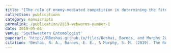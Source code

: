 ```yaml
---
title: "[The role of enemy-mediated competition in determining the fitness of a generalist herbivore](https://bioone.org/journals/southwestern-entomologist/volume-44/issue-1/059.044.0108/The-Role-of-Enemy-Mediated-Competition-in-Determining-Fitness-of/10.3958/059.044.0108.short)"
collection: publications
category: manuscripts
permalink: /publication/2019-webworms-number-1
date: 2019-05-01
venue: 'Southwestern Entomologist'
paperurl: 'http://RBeshai.github.io/files/Beshai, Barnes, and Murphy 2019.pdf'
citation: 'Beshai, R. A., Barnes, E. E., & Murphy, S. M. (2019). The Role of Enemy-mediated Competition in Determining Fitness of a Generalist Herbivore. Southwestern Entomologist, 44(1), 69-77.'
---
```

